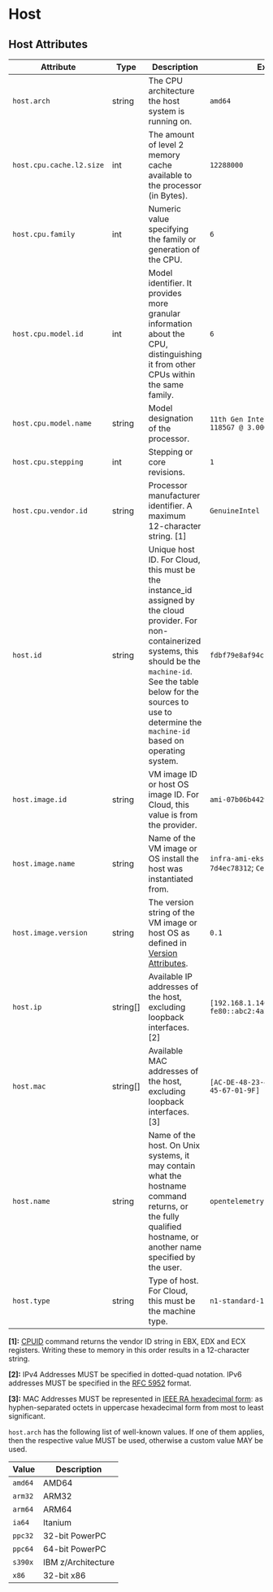 <!--- Hugo front matter used to generate the website version of this page:
--->
# Host

## Host Attributes

<!-- semconv registry.host(omit_requirement_level) -->
| Attribute  | Type | Description  | Examples  |
|---|---|---|---|
| `host.arch` | string | The CPU architecture the host system is running on. | `amd64` |
| `host.cpu.cache.l2.size` | int | The amount of level 2 memory cache available to the processor (in Bytes). | `12288000` |
| `host.cpu.family` | int | Numeric value specifying the family or generation of the CPU. | `6` |
| `host.cpu.model.id` | int | Model identifier. It provides more granular information about the CPU, distinguishing it from other CPUs within the same family. | `6` |
| `host.cpu.model.name` | string | Model designation of the processor. | `11th Gen Intel(R) Core(TM) i7-1185G7 @ 3.00GHz` |
| `host.cpu.stepping` | int | Stepping or core revisions. | `1` |
| `host.cpu.vendor.id` | string | Processor manufacturer identifier. A maximum 12-character string. [1] | `GenuineIntel` |
| `host.id` | string | Unique host ID. For Cloud, this must be the instance_id assigned by the cloud provider. For non-containerized systems, this should be the `machine-id`. See the table below for the sources to use to determine the `machine-id` based on operating system. | `fdbf79e8af94cb7f9e8df36789187052` |
| `host.image.id` | string | VM image ID or host OS image ID. For Cloud, this value is from the provider. | `ami-07b06b442921831e5` |
| `host.image.name` | string | Name of the VM image or OS install the host was instantiated from. | `infra-ami-eks-worker-node-7d4ec78312`; `CentOS-8-x86_64-1905` |
| `host.image.version` | string | The version string of the VM image or host OS as defined in [Version Attributes](../resource/README.md#version-attributes). | `0.1` |
| `host.ip` | string[] | Available IP addresses of the host, excluding loopback interfaces. [2] | `[192.168.1.140, fe80::abc2:4a28:737a:609e]` |
| `host.mac` | string[] | Available MAC addresses of the host, excluding loopback interfaces. [3] | `[AC-DE-48-23-45-67, AC-DE-48-23-45-67-01-9F]` |
| `host.name` | string | Name of the host. On Unix systems, it may contain what the hostname command returns, or the fully qualified hostname, or another name specified by the user. | `opentelemetry-test` |
| `host.type` | string | Type of host. For Cloud, this must be the machine type. | `n1-standard-1` |

**[1]:** [CPUID](https://wiki.osdev.org/CPUID) command returns the vendor ID string in EBX, EDX and ECX registers. Writing these to memory in this order results in a 12-character string.

**[2]:** IPv4 Addresses MUST be specified in dotted-quad notation. IPv6 addresses MUST be specified in the [RFC 5952](https://www.rfc-editor.org/rfc/rfc5952.html) format.

**[3]:** MAC Addresses MUST be represented in [IEEE RA hexadecimal form](https://standards.ieee.org/wp-content/uploads/import/documents/tutorials/eui.pdf): as hyphen-separated octets in uppercase hexadecimal form from most to least significant.

`host.arch` has the following list of well-known values. If one of them applies, then the respective value MUST be used, otherwise a custom value MAY be used.

| Value  | Description |
|---|---|
| `amd64` | AMD64 |
| `arm32` | ARM32 |
| `arm64` | ARM64 |
| `ia64` | Itanium |
| `ppc32` | 32-bit PowerPC |
| `ppc64` | 64-bit PowerPC |
| `s390x` | IBM z/Architecture |
| `x86` | 32-bit x86 |
<!-- endsemconv -->
